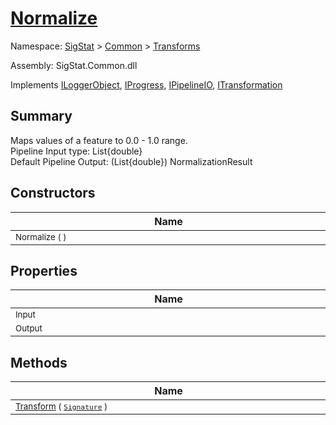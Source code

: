 # [Normalize](./Normalize.md)

Namespace: [SigStat]() > [Common](./../README.md) > [Transforms](./README.md)

Assembly: SigStat.Common.dll

Implements [ILoggerObject](./../ILoggerObject.md), [IProgress](./../Helpers/IProgress.md), [IPipelineIO](./../Pipeline/IPipelineIO.md), [ITransformation](./../ITransformation.md)

## Summary
Maps values of a feature to 0.0 - 1.0 range.  <br>Pipeline Input type: List{double}<br>Default Pipeline Output: (List{double}) NormalizationResult

## Constructors

| Name | Summary | 
| --- | --- | 
| <div style="width:490px"><sub>Normalize (  )</sub></div>| <sub></sub></div>| <br>


## Properties

| Name | Summary | 
| --- | --- | 
| <div style="width:490px"><sub>Input</sub></div>| <sub>Input</sub></div>| <br>
| <div style="width:490px"><sub>Output</sub></div>| <sub>Output</sub></div>| <br>


## Methods

| Name | Summary | 
| --- | --- | 
| <div style="width:490px"><sub>[Transform](./Methods/Normalize-100663634.md) ( [`Signature`](./../Signature.md) )</sub></div>| <sub></sub></div>| <br>


